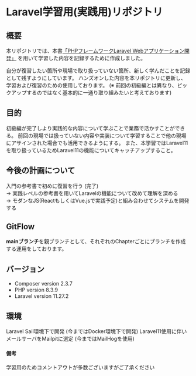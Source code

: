 # Laravel学習用(実践用)リポジトリ

## 概要
本リポジトリでは、本書[「PHPフレームワークLaravel Webアプリケーション開発」](https://www.socym.co.jp/book/1300) を用いて学習した内容を記録するために作成しました。

自分が復習したい箇所や現場で取り扱っていない箇所、新しく学んだことを記録として残すようにしています。
ハンズオンした内容を本リポジトリに更新し、学習および復習のための使用しております。
(※ 前回の初級編とは異なり、ピックアップするのではなく基本的に一通り取り組みたいと考えております)


## 目的
初級編が完了しより実践的な内容について学ぶことで業務で活かすことができる。
前回の現場では扱っていない内容や実装について学習することで他の現場にアサインされた場合でも活用できるようにする。
また、本学習ではLaravel11を取り扱っているためLaravel11の機能についてキャッチアップすること。


## 今後の計画について
入門の参考書で初めに復習を行う (完了) </br>
→ 実践レベルの参考書を用いてLaravelの機能について改めて理解を深める</br>
→ モダンなJS(ReactもしくはVue.jsで実践予定)と組み合わせてシステムを開発する


## GitFlow
**mainブランチ**を親ブランチとして、それぞれのChapterごとにブランチを作成する運用をしております。


## バージョン
- Composer version 2.3.7
- PHP version 8.3.9
- Laravel version 11.27.2

## 環境
Laravel Sail環境下で開発 (今まではDocker環境下で開発)
Laravel11使用に伴いメールサーバをMailpitに選定 (今まではMailHogを使用)

#### 備考
学習用のためコメントアウトが多数ございますがご了承ください
